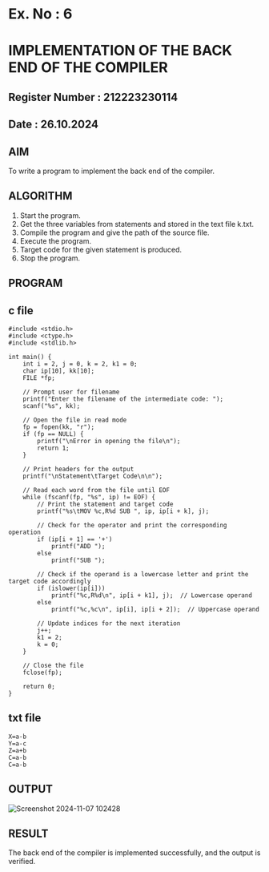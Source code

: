 # Ex. No : 6	
# IMPLEMENTATION OF THE BACK END OF THE COMPILER 
## Register Number : 212223230114
## Date : 26.10.2024

## AIM   
To write a program to implement the back end of the compiler.

## ALGORITHM
1.	Start the program.
2.	Get the three variables from statements and stored in the text file k.txt.
3.	Compile the program and give the path of the source file.
4.	Execute the program.
5.	Target code for the given statement is produced.
6.	Stop the program.

## PROGRAM
## c file
```
#include <stdio.h>
#include <ctype.h>
#include <stdlib.h>

int main() {
    int i = 2, j = 0, k = 2, k1 = 0; 
    char ip[10], kk[10];
    FILE *fp;

    // Prompt user for filename
    printf("Enter the filename of the intermediate code: ");
    scanf("%s", kk);

    // Open the file in read mode
    fp = fopen(kk, "r");
    if (fp == NULL) {
        printf("\nError in opening the file\n");
        return 1;
    }

    // Print headers for the output
    printf("\nStatement\tTarget Code\n\n");

    // Read each word from the file until EOF
    while (fscanf(fp, "%s", ip) != EOF) {
        // Print the statement and target code
        printf("%s\tMOV %c,R%d SUB ", ip, ip[i + k], j);

        // Check for the operator and print the corresponding operation
        if (ip[i + 1] == '+')
            printf("ADD ");
        else
            printf("SUB ");

        // Check if the operand is a lowercase letter and print the target code accordingly
        if (islower(ip[i]))
            printf("%c,R%d\n", ip[i + k1], j);  // Lowercase operand
        else
            printf("%c,%c\n", ip[i], ip[i + 2]);  // Uppercase operand

        // Update indices for the next iteration
        j++;
        k1 = 2;
        k = 0;
    }

    // Close the file
    fclose(fp);

    return 0;
}

```

## txt file
```
X=a-b 
Y=a-c 
Z=a+b 
C=a-b 
C=a-b

```

## OUTPUT 
![Screenshot 2024-11-07 102428](https://github.com/user-attachments/assets/f0677faa-ba9e-4d04-b94f-5f555e1cde26)

## RESULT
The back end of the compiler is implemented successfully, and the output is verified.
